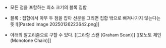 - 모든 점을 포함하는 최소 크기의 블록 집합
- 블록 : 집합에서 아무 두 점을 잡아 선분을 그리면 집합 밖으로 삐져나가지 않는다는 뜻 
![[Pasted image 20250126223642.png]]

- 아래의 알고리즘으로 구할 수 있다.
[[그라함 스캔 (Graham Scan)]]
[[모노토 체인 (Monotone Chain)]]